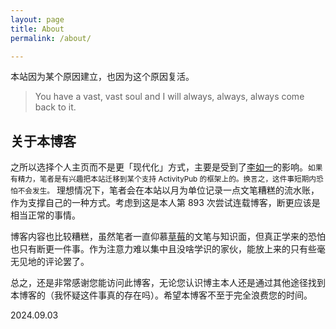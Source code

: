 ```yaml
---
layout: page
title: About
permalink: /about/

---
```


本站因为某个原因建立，也因为这个原因复活。

> You have a vast, vast soul and I will always, always, always come back to it. 

## 关于本博客
之所以选择个人主页而不是更「现代化」方式，主要是受到了[李如一](https://blog.yitianshijie.net/)的影响。<small>如果有精力，笔者是有兴趣把本站迁移到某个支持 ActivityPub 的框架上的。换言之，这件事短期内恐怕不会发生。</small>
理想情况下，笔者会在本站以月为单位记录一点文笔糟糕的流水账，作为支撑自己的一种方式。考虑到这是本人第 893 次尝试连载博客，断更应该是相当正常的事情。

博客内容也比较糟糕，虽然笔者一直仰慕[草莓](https://chicaomei.substack.com/)的文笔与知识面，但真正学来的恐怕也只有断更一件事。作为注意力难以集中且没啥学识的家伙，能放上来的只有些毫无见地的评论罢了。

总之，还是非常感谢您能访问此博客，无论您认识博主本人还是通过其他途径找到本博客的（我怀疑这件事真的存在吗）。希望本博客不至于完全浪费您的时间。

2024.09.03
